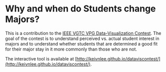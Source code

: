 # Why and when do Students change Majors?

This is a contribution to the [IEEE VGTC VPG Data-Visualization Contest](http://vacommunity.org/ieeevpg/2015/index.html). The goal of the contest is to understand perceived vs. actual student interest in majors and to understand whether students that are determined a good fit for their major stay in it more commonly than those who are not.

The interactive tool is available at [http://keivnlee.github.io/dataviscontest/](http://keivnlee.github.io/dataviscontest/).


